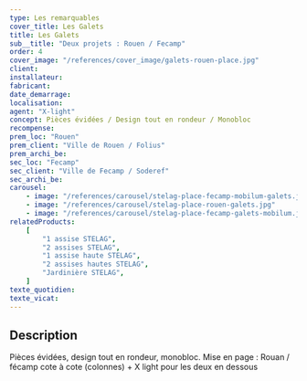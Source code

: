 ```yaml
---
type: Les remarquables
cover_title: Les Galets
title: Les Galets
sub__title: "Deux projets : Rouen / Fecamp"
order: 4
cover_image: "/references/cover_image/galets-rouen-place.jpg"
client:
installateur:
fabricant:
date_demarrage:
localisation:
agent: "X-light"
concept: Pièces évidées / Design tout en rondeur / Monobloc
recompense:
prem_loc: "Rouen"
prem_client: "Ville de Rouen / Folius"
prem_archi_be:
sec_loc: "Fecamp"
sec_client: "Ville de Fecamp / Soderef"
sec_archi_be:
carousel:
    - image: "/references/carousel/stelag-place-fecamp-mobilum-galets.jpg"
    - image: "/references/carousel/stelag-place-rouen-galets.jpg"
    - image: "/references/carousel/stelag-place-fecamp-galets-mobilum.jpg"
relatedProducts:
    [
        "1 assise STELAG",
        "2 assises STELAG",
        "1 assise haute STELAG",
        "2 assises hautes STELAG",
        "Jardinière STELAG",
    ]
texte_quotidien:
texte_vicat:
---
```


## Description

Pièces évidées, design tout en rondeur, monobloc. Mise en page : Rouan / fécamp
cote à cote (colonnes) + X light pour les deux en dessous
